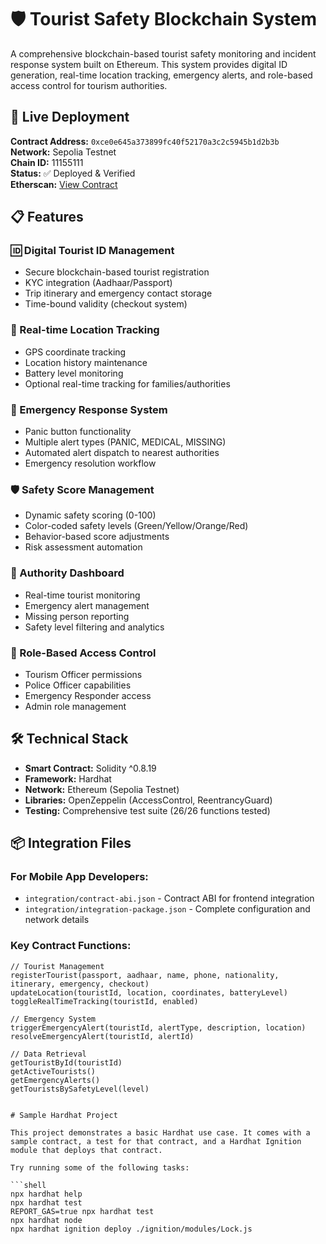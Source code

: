 # 🛡️ Tourist Safety Blockchain System

A comprehensive blockchain-based tourist safety monitoring and incident response system built on Ethereum. This system provides digital ID generation, real-time location tracking, emergency alerts, and role-based access control for tourism authorities.

## 🚀 Live Deployment

**Contract Address:** `0xce0e645a373899fc40f52170a3c2c5945b1d2b3b`  
**Network:** Sepolia Testnet  
**Chain ID:** 11155111  
**Status:** ✅ Deployed & Verified  
**Etherscan:** [View Contract](https://sepolia.etherscan.io/address/0xce0e645a373899fc40f52170a3c2c5945b1d2b3b#code)

## 📋 Features

### 🆔 Digital Tourist ID Management
- Secure blockchain-based tourist registration
- KYC integration (Aadhaar/Passport)
- Trip itinerary and emergency contact storage
- Time-bound validity (checkout system)

### 📍 Real-time Location Tracking
- GPS coordinate tracking
- Location history maintenance
- Battery level monitoring
- Optional real-time tracking for families/authorities

### 🚨 Emergency Response System
- Panic button functionality
- Multiple alert types (PANIC, MEDICAL, MISSING)
- Automated alert dispatch to nearest authorities
- Emergency resolution workflow

### 🛡️ Safety Score Management
- Dynamic safety scoring (0-100)
- Color-coded safety levels (Green/Yellow/Orange/Red)
- Behavior-based score adjustments
- Risk assessment automation

### 👮 Authority Dashboard
- Real-time tourist monitoring
- Emergency alert management
- Missing person reporting
- Safety level filtering and analytics

### 🔐 Role-Based Access Control
- Tourism Officer permissions
- Police Officer capabilities
- Emergency Responder access
- Admin role management

## 🛠️ Technical Stack

- **Smart Contract:** Solidity ^0.8.19
- **Framework:** Hardhat
- **Network:** Ethereum (Sepolia Testnet)
- **Libraries:** OpenZeppelin (AccessControl, ReentrancyGuard)
- **Testing:** Comprehensive test suite (26/26 functions tested)

## 📦 Integration Files

### For Mobile App Developers:
- `integration/contract-abi.json` - Contract ABI for frontend integration
- `integration/integration-package.json` - Complete configuration and network details

### Key Contract Functions:
```solidity
// Tourist Management
registerTourist(passport, aadhaar, name, phone, nationality, itinerary, emergency, checkout)
updateLocation(touristId, location, coordinates, batteryLevel)
toggleRealTimeTracking(touristId, enabled)

// Emergency System
triggerEmergencyAlert(touristId, alertType, description, location)
resolveEmergencyAlert(touristId, alertId)

// Data Retrieval
getTouristById(touristId)
getActiveTourists()
getEmergencyAlerts()
getTouristsBySafetyLevel(level)


# Sample Hardhat Project

This project demonstrates a basic Hardhat use case. It comes with a sample contract, a test for that contract, and a Hardhat Ignition module that deploys that contract.

Try running some of the following tasks:

```shell
npx hardhat help
npx hardhat test
REPORT_GAS=true npx hardhat test
npx hardhat node
npx hardhat ignition deploy ./ignition/modules/Lock.js
```
